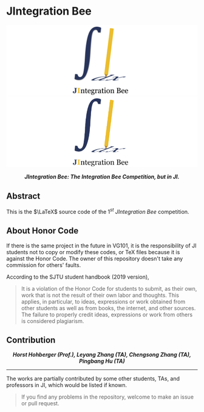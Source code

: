 # JIntegration Bee

<p align="center">
	<img src="https://github.com/sleepymalc/JIntegrationBee/blob/master/logo.png"/>
	<img src="https://github.com/sleepymalc/JIntegrationBee/blob/master/logo2.png"/>
</p>

<p align="center"><b><i>
	JIntegration Bee: The Integration Bee Competition, but in JI.
</i></b></p>

## Abstract

This is the $\LaTeX$ source code of the $1^{st}$ *JIntegration Bee* competition.

## About Honor Code

If there is the same project in the future in VG101, it is the responsibility of JI students not to copy or modify these codes, or TeX files because it is against the Honor Code. The owner of this repository doesn't take any commission for others' faults.

According to the SJTU student handbook (2019 version),

> It is a violation of the Honor Code for students to submit, as their own, work that is not the result of their own labor and thoughts. This applies, in particular, to ideas, expressions or work obtained from other students as well as from books, the internet, and other sources. The failure to properly credit ideas, expressions or work from others is considered plagiarism.

## Contribution

<p align="center"><b><i>
	Horst Hohberger (Prof.), Leyang Zhang (TA), Chengsong Zhang (TA), Pingbang Hu (TA)
</i></b></p>

---

The works are partially contributed by some other students, TAs, and professors in JI, which would be listed if known.
> If you find any problems in the repository, welcome to make an issue or pull request.

